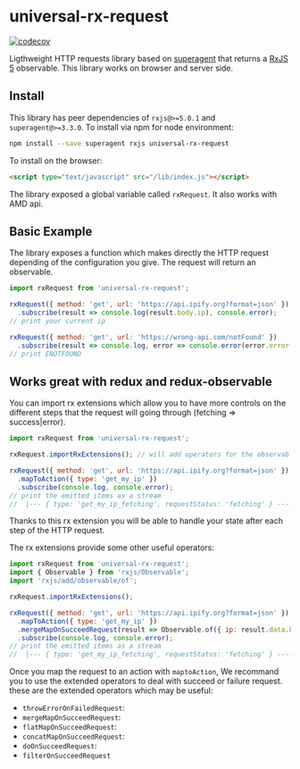 # universal-rx-request 
[![codecov](https://codecov.io/gh/datacamp/universal-rx-request/branch/master/graph/badge.svg)](https://codecov.io/gh/datacamp/universal-rx-request)

Ligthweight HTTP requests library based on [superagent](https://github.com/visionmedia/superagent) that returns a [RxJS 5](https://github.com/ReactiveX/rxjs) observable. This library works on browser and server side. 

## Install 
This library has peer dependencies of `rxjs@>=5.0.1` and `superagent@>=3.3.0`.
To install via npm for node environment:
```bash
npm install --save superagent rxjs universal-rx-request
```

To install on the browser:
```html
<script type="text/javascript" src="/lib/index.js"></script>
```
The library exposed a global variable called `rxRequest`. It also works with AMD api.

## Basic Example

The library exposes a function which makes directly the HTTP request depending of the configuration you give. The request will return an observable.
```js
import rxRequest from 'universal-rx-request';

rxRequest({ method: 'get', url: 'https://api.ipify.org?format=json' })
  .subscribe(result => console.log(result.body.ip), console.error);
// print your current ip

rxRequest({ method: 'get', url: 'https://wrong-api.com/notFound' })
  .subscribe(result => console.log, error => console.error(error.error.errno));
// print ENOTFOUND
```

## Works great with redux and redux-observable

You can import rx extensions which allow you to have more controls on the different steps that the request will going through (fetching => success|error). 
```js
import rxRequest from 'universal-rx-request';

rxRequest.importRxExtensions(); // will add operators for the observables. You only have to do once

rxRequest({ method: 'get', url: 'https://api.ipify.org?format=json' })
  .mapToAction({ type: 'get_my_ip' })
  .subscribe(console.log, console.error);
// print the emitted items as a stream
//  |--- { type: 'get_my_ip_fetching', requestStatus: 'fetching' } ------ { type: 'get_my_ip_success', requestStatus: 'success',  data: reponse } ----|
```
Thanks to this rx extension you will be able to handle your state after each step of the HTTP request.

The rx extensions provide some other useful operators:
```js
import rxRequest from 'universal-rx-request';
import { Observable } from 'rxjs/Observable';
import 'rxjs/add/observable/of';

rxRequest.importRxExtensions();

rxRequest({ method: 'get', url: 'https://api.ipify.org?format=json' })
  .mapToAction({ type: 'get_my_ip' })
  .mergeMapOnSucceedRequest(result => Observable.of({ ip: result.data.body.ip }))
  .subscribe(console.log, console.error);
// print the emitted items as a stream
//  |--- { type: 'get_my_ip_fetching', requestStatus: 'fetching' } ------ { ip: 'xxx.xxx.xxx.x' } ----|
```

Once you map the request to an action with `maptoAction`, We recommand you to use the extended operators to deal with succeed or failure request. these are the extended operators which may be useful:
- `throwErrorOnFailedRequest`: 
- `mergeMapOnSucceedRequest`: 
- `flatMapOnSucceedRequest`:
- `concatMapOnSucceedRequest`:
- `doOnSucceedRequest`:
- `filterOnSucceedRequest`
